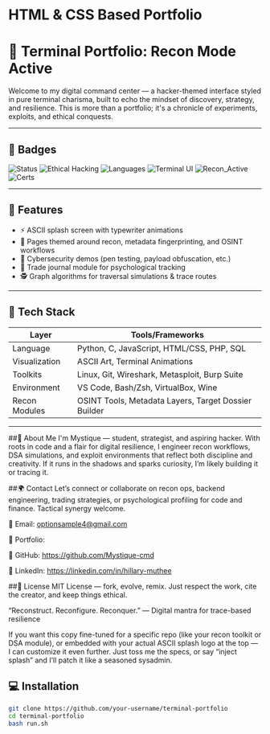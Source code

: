 # HTML & CSS Based Portfolio
# 🧠 Terminal Portfolio: Recon Mode Active

Welcome to my digital command center — a hacker-themed interface styled in pure terminal charisma, built to echo the mindset of discovery, strategy, and resilience. This is more than a portfolio; it's a chronicle of experiments, exploits, and ethical conquests.

---

## 🧬 Badges

![Status](https://img.shields.io/badge/Status-Online-green)
![Ethical Hacking](https://img.shields.io/badge/focus-Ethical%20Hacking-blueviolet)
![Languages](https://img.shields.io/badge/languages-Python%20%7C%20C%20%7C%20JavaScript%20%7C%20HTML/CSS-important)
![Terminal UI](https://img.shields.io/badge/interface-Terminal%20Styled-critical)
![Recon_Active](https://img.shields.io/badge/Recon_Signal-Active-success)
![Certs](https://img.shields.io/badge/Certs-CEH%20%7C%20OSCP%20%7C%20PNPT-informational)

---

## 🚀 Features

- ⚡ ASCII splash screen with typewriter animations
- 🧩 Pages themed around recon, metadata fingerprinting, and OSINT workflows
- 🔐 Cybersecurity demos (pen testing, payload obfuscation, etc.)
- 🎯 Trade journal module for psychological tracking
- 🕵️ Graph algorithms for traversal simulations & trace routes

---

## 🧰 Tech Stack

| Layer             | Tools/Frameworks                                       |
|------------------|--------------------------------------------------------|
| Language          | Python, C, JavaScript, HTML/CSS, PHP, SQL             |
| Visualization     | ASCII Art, Terminal Animations                         |
| Toolkits          | Linux, Git, Wireshark, Metasploit, Burp Suite         |
| Environment       | VS Code, Bash/Zsh, VirtualBox, Wine                   |
| Recon Modules     | OSINT Tools, Metadata Layers, Target Dossier Builder  |

---
##🧠 About Me
I'm Mystique — student, strategist, and aspiring hacker. With roots in code and a flair for digital resilience, I engineer recon workflows, DSA simulations, and exploit environments that reflect both discipline and creativity. If it runs in the shadows and sparks curiosity, I’m likely building it or tracing it.

##🌍 Contact
Let’s connect or collaborate on recon ops, backend engineering, trading strategies, or psychological profiling for code and finance. Tactical synergy welcome.


📧 Email: optionsample4@gmail.com

🔗 Portfolio: 

📁 GitHub: https://github.com/Mystique-cmd

📜 LinkedIn: https://linkedin.com/in/hillary-muthee

##🧾 License
MIT License — fork, evolve, remix. Just respect the work, cite the creator, and keep things ethical.

“Reconstruct. Reconfigure. Reconquer.” — Digital mantra for trace-based resilience

If you want this copy fine-tuned for a specific repo (like your recon toolkit or DSA module), or embedded with your actual ASCII splash logo at the top — I can customize it even further. Just toss me the specs, or say “inject splash” and I’ll patch it like a seasoned sysadmin.

## 💻 Installation

```bash
git clone https://github.com/your-username/terminal-portfolio
cd terminal-portfolio
bash run.sh

